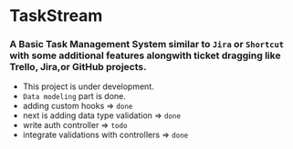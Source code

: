 # TaskStream

### A Basic Task Management System similar to `Jira` or `Shortcut` with some additional features alongwith ticket dragging like Trello, Jira,or GitHub projects.

- This project is under development.
- `Data modeling` part is done.
- adding custom hooks => `done`
- next is adding data type validation => `done`
- write auth controller => `todo`
- integrate validations with controllers => `done`
